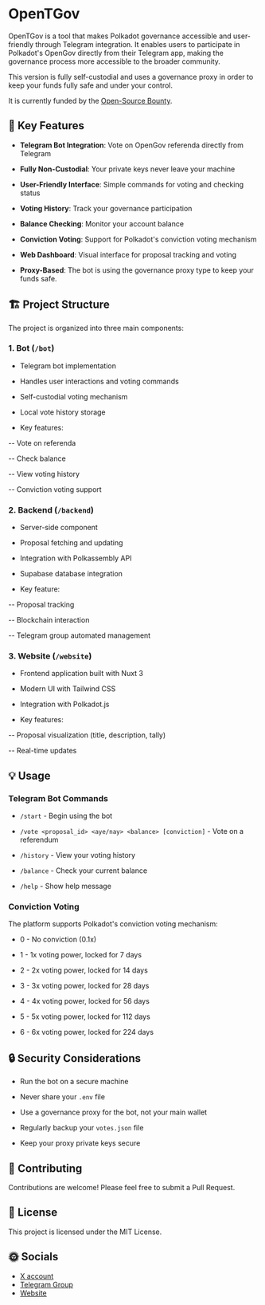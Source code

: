 
# OpenTGov

  OpenTGov is a tool that makes Polkadot governance accessible and user-friendly through Telegram integration. It enables users to participate in Polkadot's OpenGov directly from their Telegram app, making the governance process more accessible to the broader community.

This version is fully self-custodial and uses a governance proxy in order to keep your funds fully safe and under your control.

It is currently funded by the [Open-Source Bounty](https://github.com/PolkadotOpenSourceGrants).

## 🌟 Key Features

- **Telegram Bot Integration**: Vote on OpenGov referenda directly from Telegram

- **Fully Non-Custodial**: Your private keys never leave your machine

- **User-Friendly Interface**: Simple commands for voting and checking status

- **Voting History**: Track your governance participation

- **Balance Checking**: Monitor your account balance

- **Conviction Voting**: Support for Polkadot's conviction voting mechanism

- **Web Dashboard**: Visual interface for proposal tracking and voting

- **Proxy-Based**: The bot is using the governance proxy type to keep your funds safe.

## 🏗️ Project Structure

The project is organized into three main components:

### 1. Bot (`/bot`)

- Telegram bot implementation

- Handles user interactions and voting commands

- Self-custodial voting mechanism

- Local vote history storage

- Key features:

-- Vote on referenda

-- Check balance

-- View voting history

-- Conviction voting support

### 2. Backend (`/backend`)

- Server-side component

- Proposal fetching and updating

- Integration with Polkassembly API

- Supabase database integration

- Key feature:

-- Proposal tracking

-- Blockchain interaction

-- Telegram group automated management

### 3. Website (`/website`)

- Frontend application built with Nuxt 3

- Modern UI with Tailwind CSS

- Integration with Polkadot.js

- Key features:

-- Proposal visualization (title, description, tally)

-- Real-time updates

## 💡 Usage

### Telegram Bot Commands

- `/start` - Begin using the bot

- `/vote <proposal_id> <aye/nay> <balance> [conviction]` - Vote on a referendum

- `/history` - View your voting history

- `/balance` - Check your current balance

- `/help` - Show help message

### Conviction Voting

The platform supports Polkadot's conviction voting mechanism:

- 0 - No conviction (0.1x)

- 1 - 1x voting power, locked for 7 days

- 2 - 2x voting power, locked for 14 days

- 3 - 3x voting power, locked for 28 days

- 4 - 4x voting power, locked for 56 days

- 5 - 5x voting power, locked for 112 days

- 6 - 6x voting power, locked for 224 days

## 🔒 Security Considerations

- Run the bot on a secure machine

- Never share your `.env` file

- Use a governance proxy for the bot, not your main wallet

- Regularly backup your `votes.json` file

- Keep your proxy private keys secure

## 🤝 Contributing

Contributions are welcome! Please feel free to submit a Pull Request.

## 📝 License

This project is licensed under the MIT License.

## 🌞 Socials

- [X account](https://x.com/opentgov)
- [Telegram Group](https://t.me/opentgov)
- [Website](https://opentgov.com)

